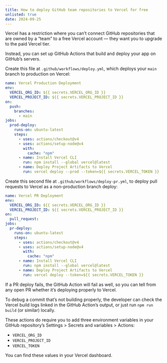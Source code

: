 ```yaml
---
title: How to deploy GitHub team repositories to Vercel for free
unlisted: true
date: 2024-09-25
---
```


Vercel has a restriction where you can’t connect GitHub repositories that are owned by a “team” to a free Vercel account — they want you to upgrade to the paid Vercel tier.

Instead, you can set up GitHub Actions that build and deploy your app on GitHub’s servers.

Create this file at `.github/workflows/deploy.yml`, which deploys your `main` branch to production on Vercel:

```yml
name: Vercel Production Deployment
env:
  VERCEL_ORG_ID: ${{ secrets.VERCEL_ORG_ID }}
  VERCEL_PROJECT_ID: ${{ secrets.VERCEL_PROJECT_ID }}
on:
  push:
    branches:
      - main
jobs:
  prod-deploy:
    runs-on: ubuntu-latest
    steps:
      - uses: actions/checkout@v4
      - uses: actions/setup-node@v4
        with:
          cache: "npm"
      - name: Install Vercel CLI
        run: npm install --global vercel@latest
      - name: Deploy Project Artifacts to Vercel
        run: vercel deploy --prod --token=${{ secrets.VERCEL_TOKEN }}
```

Create this second file at `.github/workflows/deploy-pr.yml`, to deploy pull requests to Vercel as a non-production branch deploy:

```yml
name: Vercel PR Deployment
env:
  VERCEL_ORG_ID: ${{ secrets.VERCEL_ORG_ID }}
  VERCEL_PROJECT_ID: ${{ secrets.VERCEL_PROJECT_ID }}
on:
  pull_request:
jobs:
  pr-deploy:
    runs-on: ubuntu-latest
    steps:
      - uses: actions/checkout@v4
      - uses: actions/setup-node@v4
        with:
          cache: "npm"
      - name: Install Vercel CLI
        run: npm install --global vercel@latest
      - name: Deploy Project Artifacts to Vercel
        run: vercel deploy --token=${{ secrets.VERCEL_TOKEN }}
```

If a PR deploy fails, the GitHub Action will fail as well, so you can tell from any open PR whether it’s deploying properly to Vercel.

To debug a commit that’s not building properly, the developer can check the Vercel build logs linked in the GitHub Action’s output, or just run `npm run build` (or similar) locally.

These actions do require you to add three environment variables in your GitHub repository’s Settings > Secrets and variables > Actions:

- `VERCEL_ORG_ID`
- `VERCEL_PROJECT_ID`
- `VERCEL_TOKEN`

You can find these values in your Vercel dashboard.
